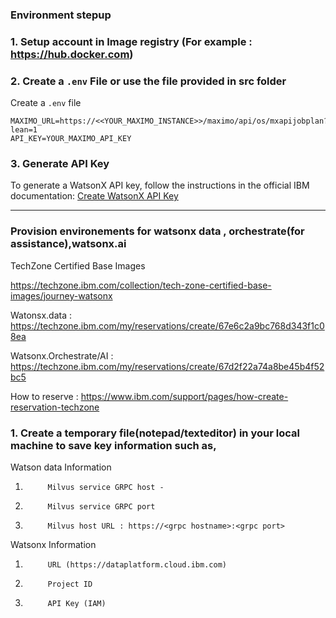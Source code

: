 ### Environment stepup

### 1. Setup account in Image registry (For example : https://hub.docker.com)

### 2. Create a `.env` File or use the file provided in src folder
Create a `.env` file
```
MAXIMO_URL=https://<<YOUR_MAXIMO_INSTANCE>>/maximo/api/os/mxapijobplan?lean=1
API_KEY=YOUR_MAXIMO_API_KEY
```

### 3. Generate API Key
To generate a WatsonX API key, follow the instructions in the official IBM documentation:
[Create WatsonX API Key](https://www.ibm.com/docs/en/masv-and-l/maximo-manage/continuous-delivery?topic=setup-create-watsonx-api-key)

--------------------------------------------------------------------------------------------------------------------------------------
### Provision environements for watsonx data , orchestrate(for assistance),watsonx.ai

TechZone Certified Base Images 

https://techzone.ibm.com/collection/tech-zone-certified-base-images/journey-watsonx

Watonsx.data : https://techzone.ibm.com/my/reservations/create/67e6c2a9bc768d343f1c08ea

Watsonx.Orchestrate/AI : https://techzone.ibm.com/my/reservations/create/67d2f22a74a8be45b4f52bc5

How to reserve : https://www.ibm.com/support/pages/how-create-reservation-techzone


### 1. Create a temporary file(notepad/texteditor) in your local machine to save key information such as,

Watson data Information
1.			Milvus service GRPC host - 
2.			Milvus service GRPC port
3.			Milvus host URL : https://<grpc hostname>:<grpc port>


Watsonx Information
1.			URL (https://dataplatform.cloud.ibm.com)
2.			Project ID 
3.			API Key (IAM) 
